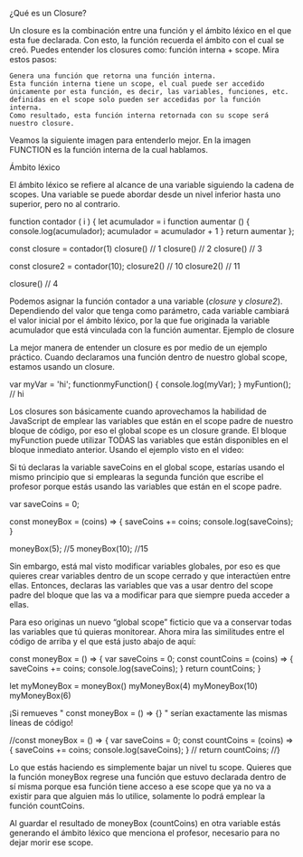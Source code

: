 ¿Qué es un Closure?

Un closure es la combinación entre una función y el ámbito léxico en el que esta fue declarada. Con esto, la función recuerda el ámbito con el cual se creó. Puedes entender los closures como: función interna + scope. Mira estos pasos:

    Genera una función que retorna una función interna.
    Esta función interna tiene un scope, el cual puede ser accedido únicamente por esta función, es decir, las variables, funciones, etc. definidas en el scope solo pueden ser accedidas por la función interna.
    Como resultado, esta función interna retornada con su scope será nuestro closure.

Veamos la siguiente imagen para entenderlo mejor. En la imagen FUNCTION es la función interna de la cual hablamos.

Ámbito léxico

El ámbito léxico se refiere al alcance de una variable siguiendo la cadena de scopes. Una variable se puede abordar desde un nivel inferior hasta uno superior, pero no al contrario.

function contador ( i ) {
  let acumulador = i
  function aumentar () {
    console.log(acumulador);
    acumulador = acumulador + 1
  }
  return aumentar
};

const closure = contador(1)
closure() // 1
closure() // 2
closure() // 3

const closure2 = contador(10);
closure2() // 10
closure2() // 11

closure() // 4

Podemos asignar la función contador a una variable (_closure_ y _closure2_). Dependiendo del valor que tenga como parámetro, cada variable cambiará el valor inicial por el ámbito léxico, por la que fue originada la variable acumulador que está vinculada con la función aumentar.
Ejemplo de closure

La mejor manera de entender un closure es por medio de un ejemplo práctico. Cuando declaramos una función dentro de nuestro global scope, estamos usando un closure.

var myVar = 'hi';
functionmyFunction() {
	console.log(myVar);
}
myFuntion(); // hi

Los closures son básicamente cuando aprovechamos la habilidad de JavaScript de emplear las variables que están en el scope padre de nuestro bloque de código, por eso el global scope es un closure grande. El bloque myFunction puede utilizar TODAS las variables que están disponibles en el bloque inmediato anterior. Usando el ejemplo visto en el video:

Si tú declaras la variable saveCoins en el global scope, estarías usando el mismo principio que si emplearas la segunda función que escribe el profesor porque estás usando las variables que están en el scope padre.

var saveCoins = 0;

const moneyBox = (coins) => {
    saveCoins += coins;
    console.log(saveCoins);
}

moneyBox(5); //5
moneyBox(10); //15

Sin embargo, está mal visto modificar variables globales, por eso es que quieres crear variables dentro de un scope cerrado y que interactúen entre ellas. Entonces, declaras las variables que vas a usar dentro del scope padre del bloque que las va a modificar para que siempre pueda acceder a ellas.

Para eso originas un nuevo “global scope” ficticio que va a conservar todas las variables que tú quieras monitorear. Ahora mira las similitudes entre el código de arriba y el que está justo abajo de aquí:

const moneyBox = () => {
var saveCoins = 0;
const countCoins = (coins) => {
        saveCoins += coins;
        console.log(saveCoins);
    }
return countCoins;
}

let myMoneyBox = moneyBox()
myMoneyBox(4)
myMoneyBox(10)
myMoneyBox(6)

¡Si remueves " const moneyBox = () => {} " serían exactamente las mismas líneas de código!

//const moneyBox = () => {
var saveCoins = 0;
const countCoins = (coins) => {
        saveCoins += coins;
        console.log(saveCoins);
    }
   // return countCoins;
//}

Lo que estás haciendo es simplemente bajar un nivel tu scope. Quieres que la función moneyBox regrese una función que estuvo declarada dentro de sí misma porque esa función tiene acceso a ese scope que ya no va a existir para que alguien más lo utilice, solamente lo podrá emplear la función countCoins.

Al guardar el resultado de moneyBox (countCoins) en otra variable estás generando el ámbito léxico que menciona el profesor, necesario para no dejar morir ese scope.